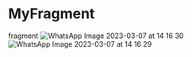 # MyFragment
fragment
![WhatsApp Image 2023-03-07 at 14 16 30](https://user-images.githubusercontent.com/98298346/223351723-796f4c12-4450-4134-bc6e-7989e82a8b5f.jpeg)
![WhatsApp Image 2023-03-07 at 14 16 29](https://user-images.githubusercontent.com/98298346/223351749-a67904d7-944c-45bf-b6de-35148a26e76b.jpeg)
